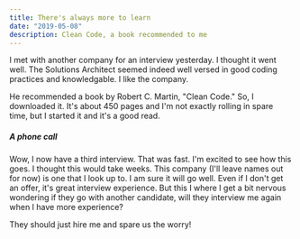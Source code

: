 ```yaml
---
title: There's always more to learn
date: "2019-05-08"
description: Clean Code, a book recommended to me
---
```


I met with another company for an interview yesterday. I thought it went well. The Solutions Architect seemed indeed well versed in good coding practices and knowledgable. I like the company.

He recommended a book by Robert C. Martin, "Clean Code." So, I downloaded it. It's about 450 pages and I'm not exactly rolling in spare time, but I started it and it's a good read.

##### A phone call

Wow, I now have a third interview. That was fast. I'm excited to see how this goes. I thought this would take weeks. This company (I'll leave names out for now) is one that I look up to. I am sure it will go well. Even if I don't get an offer, it's great interview experience. But this I where I get a bit nervous wondering if they go with another candidate, will they interview me again when I have more experience?

They should just hire me and spare us the worry!

